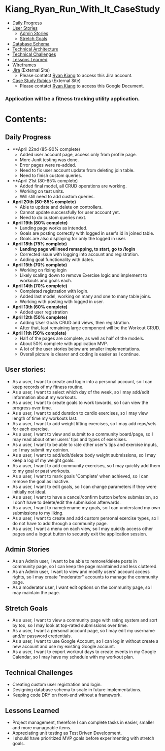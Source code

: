 # Kiang_Ryan_Run_With_It_CaseStudy

- [Daily Progress](#Daily-Progress)
- [User Stories](#User-Stories)
  - [Admin Stories](#Admin-Stories)
  - [Stretch Goals](#Stretch-Goals)
- [Database Schema](References/dbschema.png)
- [Technical Architecture](References/technical_architecture.png)
- [Technical Challenges](#Technical-Challeneges)
- [Lessons Learned](#Lessons-Learned)
- [Wireframes](References/Kiang_Ryan_Wireframe.pdf)
- [Jira](https://rkiang.atlassian.net/jira/software/projects/RUN/boards/1) (External Site)
  - Please contatct [Ryan Kiang](mailto:ryanlkiang@gmail.com) to access this Jira account.
- [Case Study Rubics](https://docs.google.com/document/d/1xvXC5AlyGPZDn9rpW9A-ZB7KM-tPEX3E_AEppKxE8xk/edit) (External Site)
  - Please contatct [Ryan Kiang](mailto:ryanlkiang@gmail.com) to access this Google Document.

### Application will be a fitness tracking utility application.

# Contents:
## Daily Progress
- **April 22nd (85-90% complete)
  - Added user account page, access only from profile page.
  - More Junit testing was done.
  - Error pages were re-added.
  - Need to fix user account update from deleting join table.
  - Need to finish custom queries.
- **April 21st (80-85% complete)
  - Added final model, all CRUD operations are working.
  - Working on test units.
  - Will still need to add custom queries.
- **April 20th (80-85% complete)**
  - Able to update and delete on controllers.
  - Cannot update successfully for user account yet.
  - Need to do custom queries next.
- **April 19th (80% complete)**
  - Landing page works as intended.
  - Goals are posting correctly with logged in user's id in joined table.
  - Goals are also displaying for only the logged in user.
- **April 18th (75% complete)**
  - **Landing page will need remapping, to start, go to /login** 
  - Corrected issue with logging into account and registration.
  - Adding goal functionality with dates.
- **April 15th (70% complete)**
  - Working on fixing login
  - Likely scaling down to remove Exercise logic and implement to workouts and goals each.
- **April 14th (70% complete)**
  - Completed registration with login.
  - Added last model, working on many and one to many table joins.
  - Working with posting with logged in user.
- **April 13th (60% complete)**
  - Added user registration
- **April 12th (50% complete)** 
  - Adding User Goals CRUD and views, then registration.
  - After that, last remaining large component will be the Workout CRUD.
- **April 11th (50% complete)**
  - Half of the pages are complete, as well as half of the models. 
  - About 50% complete with application MVP. 
  - A lot of the user stories below are smaller implementations.
  - Overall picture is clearer and coding is easier as I continue.

## User stories:
- As a user, I want to create and login into a personal account, so I can keep records of my fitness routine.
- As a user, I want to select which day of the week, so I may add/edit information about my workouts.
- As a user, I want to create goals to work towards, so I can view the progress over time.
- As a user, I want to add duration to cardio exercises, so I may view length of time my workouts last.
- As a user, I want to add weight lifting exercises, so I may add reps/sets for each exercise.
- As a user, I want to view and submit to a community board/page, so I may read about other users' tips and types of exercises.
- As a user, I want to be able to rate other user's tips and exercise inputs, so I may submit my opinion. 
- As a user, I want to add/edit/delete body weight submissions, so I may keep a log of my weight goals.
- As a user, I want to add community exercises, so I may quickly add them to my goal or past workouts.
- As a user, I want to mark goals 'Complete' when achieved, so I can remove the goal as inactive.
- As a user, I want to edit goals, so I can change parameters if they were initially not ideal.
- As a user, I want to have a cancel/confirm button before submission, so I don't have to delete/edit the submission afterwards.
- As a user, I want to name/rename my goals, so I can understand my own submissions to my liking.
- As a user, I want to create and add custom personal exercise types, so I do not have to add through a community page.
- As a user, I want a menu on each view, so I may quickly access other pages and a logout button to securely exit the application session.

## Admin Stories
- As an Admin user, I want to be able to remove/delete posts in community page, so I can keep the page maintained and less cluttered.
- As an Admin user, I want to view and modify users' account access rights, so I may create "moderator" accounts to manage the community page.
- As a moderator user, I want edit options on the community page, so I may maintain the page.

## Stretch Goals
- As a user, I want to view a community page with rating system and sort by too, so I may look at top-rated submissions over time.
- As a user, I want a personal account page, so I may edit my username and/or password credentials.
- As a user, I want to use Google Account, so I can log in without create a new account and use my existing Google account.
- As a user, I want to export workout days to create events in my Google Calendar, so I may have my schedule with my workout plan.

## Technical Challenges
- Creating custom user registration and login.
- Designing database schema to scale in future implementations.
- Keeping code DRY on front-end without a framework.

## Lessons Learned
- Project management, therefore I can complete tasks in easier, smaller and more manageable items.
- Appreciating unit testing as Test Driven Development.
- I should have prioritized MVP goals before experimenting with stretch goals. 